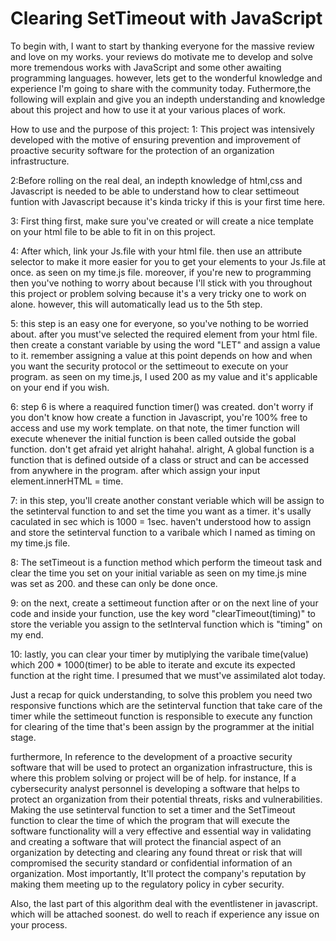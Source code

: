 #  Clearing SetTimeout with JavaScript 
To begin with, I want to start by thanking everyone for the massive review and love on my works. your reviews do motivate me to develop and solve more tremendous works with JavaScript and some other awaiting programming languages. however, lets get to the wonderful knowledge and experience I'm going to share with the community today.
 Futhermore,the following will explain and give you an indepth understanding and knowledge about this project and how to use it at your various places of work.

How to use and the purpose of this project:
1: This project was intensively developed with the motive of ensuring prevention and improvement of proactive security software for the protection of an organization infrastructure.

2:Before rolling on the real deal, an indepth knowledge of html,css and Javascript is needed to be able to understand how to clear settimeout funtion with Javascript because it's kinda tricky if this is your first time here.

3: First thing first, make sure you've created or will create a nice template on your html file to be able to fit in on this project.

4: After which, link your Js.file with your html file. then use an attribute selector to make it more easier for you to get your elements to your Js.file at once. as seen on my time.js file. moreover, if you're new to programming then you've nothing to worry about because I'll stick with you throughout this project or problem solving because it's a very tricky one to work on alone. however, this will automatically lead us to the 5th step.

5: this step is an easy one for everyone, so you've nothing to be worried about. after you must've selected the required element from your html file. then create a  constant variable by using the word "LET" and assign a value to it. remember assigning a value at this point depends on how and when you want the security protocol or the settimeout to execute on your program. as seen on my time.js, I used 200 as my value and it's applicable on your end if you wish.

6: step 6 is where a  reaquired function timer() was created. don't worry if you don't know how create a function in Javascript, you're 100% free to access and use my work template. on that note, the timer function will execute whenever the initial function is been called outside the gobal function. don't get afraid yet alright hahaha!. alright, A global function is a function that is defined outside of a class or struct and can be accessed from anywhere in the program. after which assign your input element.innerHTML = time.

7: in this step, you'll create another constant veriable  which will be assign to the  setinterval function to and set the time you want as a timer. it's usally caculated in sec which is 1000 = 1sec. haven't understood how to assign and store the setinterval function to a varibale which I named as timing on my time.js file.

8: The setTimeout is a function method which  perform the timeout task and clear the time you set on your initial variable as seen on my time.js mine was set as 200. and these can only be done once. 

9: on the next, create a settimeout function after or on the next line of your code and inside your function, use the key word "clearTimeout(timing)" to store the veriable you assign to the setInterval function which is "timing" on my end.
 
10: lastly, you can clear your timer by mutiplying the varibale time(value) which 200 * 1000(timer) to be able to iterate and excute its expected function at the right time. I presumed that we must've assimilated alot today.

Just a recap for quick understanding, to solve this problem you need two responsive functions which are the setinterval function that take care of the timer while the settimeout function is responsible to execute any function for clearing of the time that's been assign by the programmer at the initial stage. 

furthermore, In reference to the development of a proactive security software that will be used to protect an organization infrastructure, this is where this problem solving or project will be of help. for instance, If a cybersecurity analyst personnel is developing a software that helps to protect an organization from their potential threats, risks and vulnerabilities. Making the use setinterval function to set a timer and the SetTimeout function to clear the time of which the program that will execute the software functionality will a very effective and essential way in validating and creating a software that will protect the financial aspect of an organization by detecting and clearing any found threat or risk that will compromised the security standard or confidential information of an organization. Most importantly, It'll protect the company's reputation by making them meeting up to the regulatory policy in cyber security. 

Also, the last part of this algorithm deal with the eventlistener in javascript. which will be attached soonest. do well to reach if experience any issue on your process.








